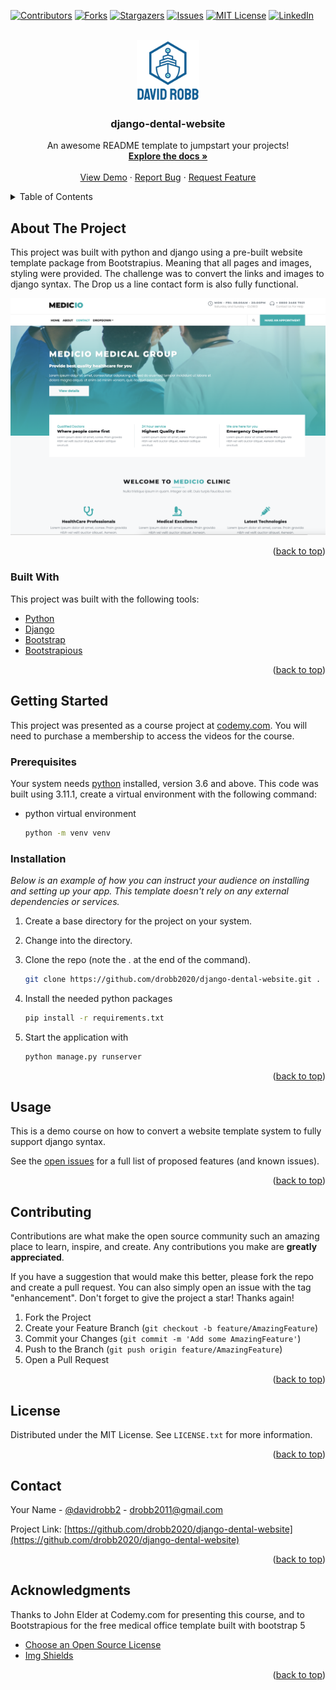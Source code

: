 <div id="top"></div>
<!--
*** Thanks for checking out the Best-README-Template. If you have a suggestion
*** that would make this better, please fork the repo and create a pull request
*** or simply open an issue with the tag "enhancement".
*** Don't forget to give the project a star!
*** Thanks again! Now go create something AMAZING! :D
-->

<!-- PROJECT SHIELDS -->
<!--
*** I'm using markdown "reference style" links for readability.
*** Reference links are enclosed in brackets [ ] instead of parentheses ( ).
*** See the bottom of this document for the declaration of the reference variables
*** for contributors-url, forks-url, etc. This is an optional, concise syntax you may use.
*** https://www.markdownguide.org/basic-syntax/#reference-style-links
-->

[![Contributors][contributors-shield]][contributors-url]
[![Forks][forks-shield]][forks-url]
[![Stargazers][stars-shield]][stars-url]
[![Issues][issues-shield]][issues-url]
[![MIT License][license-shield]][license-url]
[![LinkedIn][linkedin-shield]][linkedin-url]

<!-- PROJECT LOGO -->
<br />
<div align="center">
  <a href="https://github.com/drobb2020/django-dental-website">
    <img src="static/assets/logo.png" alt="Logo" width="100">
  </a>

  <h3 align="center">django-dental-website</h3>

  <p align="center">
    An awesome README template to jumpstart your projects!
    <br />
    <a href="https://github.com/drobb2020/django-dental-website"><strong>Explore the docs »</strong></a>
    <br />
    <br />
    <a href="https://github.com/drobb2020/django-dental-website">View Demo</a>
    ·
    <a href="https://github.com/drobb2020/django-dental-website/issues">Report Bug</a>
    ·
    <a href="https://github.com/drobb2020/django-dental-website/issues">Request Feature</a>
  </p>
</div>

<!-- TABLE OF CONTENTS -->
<details>
  <summary>Table of Contents</summary>
  <ol>
    <li>
      <a href="#about-the-project">About The Project</a>
      <ul>
        <li><a href="#built-with">Built With</a></li>
      </ul>
    </li>
    <li>
      <a href="#getting-started">Getting Started</a>
      <ul>
        <li><a href="#prerequisites">Prerequisites</a></li>
        <li><a href="#installation">Installation</a></li>
      </ul>
    </li>
    <li><a href="#usage">Usage</a></li>
    <li><a href="#contributing">Contributing</a></li>
    <li><a href="#license">License</a></li>
    <li><a href="#contact">Contact</a></li>
    <li><a href="#acknowledgments">Acknowledgments</a></li>
  </ol>
</details>

<!-- ABOUT THE PROJECT -->

## About The Project

This project was built with python and django using a pre-built website template package from Bootstrapius. Meaning that all pages and images, styling were provided. The challenge was to convert the links and images to django syntax. The Drop us a line contact form is also fully functional.

[![Product Name Screen Shot][product-screenshot]](https://example.com)

<p align="right">(<a href="#top">back to top</a>)</p>

### Built With

This project was built with the following tools:

- [Python](https://python.org)
- [Django](https://www.djangoproject.com/)
- [Bootstrap](https://getbootstrap.com)
- [Bootstrapious](https://bootstrapious.com/)

<p align="right">(<a href="#top">back to top</a>)</p>

<!-- GETTING STARTED -->

## Getting Started

This project was presented as a course project at [codemy.com](https://codemy.com). You will need to purchase a membership to access the videos for the course.

### Prerequisites

Your system needs [python](https://python.org) installed, version 3.6 and above. This code was built using 3.11.1, create a virtual environment with the following command:

- python virtual environment

   ```sh
   python -m venv venv
   ```

### Installation

_Below is an example of how you can instruct your audience on installing and setting up your app. This template doesn't rely on any external dependencies or services._

1. Create a base directory for the project on your system.

2. Change into the directory.

3. Clone the repo (note the . at the end of the command).

   ```sh
   git clone https://github.com/drobb2020/django-dental-website.git .
   ```

4. Install the needed python packages

   ```sh
   pip install -r requirements.txt
   ```

5. Start the application with

   ```python
   python manage.py runserver
   ```

<p align="right">(<a href="#top">back to top</a>)</p>

<!-- USAGE EXAMPLES -->

## Usage

This is a demo course on how to convert a website template system to fully support django syntax.

See the [open issues](https://github.com/drobb2020/django-dental-website/issues) for a full list of proposed features (and known issues).

<p align="right">(<a href="#top">back to top</a>)</p>

<!-- CONTRIBUTING -->

## Contributing

Contributions are what make the open source community such an amazing place to learn, inspire, and create. Any contributions you make are **greatly appreciated**.

If you have a suggestion that would make this better, please fork the repo and create a pull request. You can also simply open an issue with the tag "enhancement".
Don't forget to give the project a star! Thanks again!

1. Fork the Project
2. Create your Feature Branch (`git checkout -b feature/AmazingFeature`)
3. Commit your Changes (`git commit -m 'Add some AmazingFeature'`)
4. Push to the Branch (`git push origin feature/AmazingFeature`)
5. Open a Pull Request

<p align="right">(<a href="#top">back to top</a>)</p>

<!-- LICENSE -->

## License

Distributed under the MIT License. See `LICENSE.txt` for more information.

<p align="right">(<a href="#top">back to top</a>)</p>

<!-- CONTACT -->

## Contact

Your Name - [@davidrobb2](https://twitter.com/davidrobb2) - drobb2011@gmail.com

Project Link: [https://github.com/drobb2020/django-dental-website](https://github.com/drobb2020/django-dental-website)

<p align="right">(<a href="#top">back to top</a>)</p>

<!-- ACKNOWLEDGMENTS -->

## Acknowledgments

Thanks to John Elder at Codemy.com for presenting this course, and to Bootstrapious for the free medical office template built with bootstrap 5

- [Choose an Open Source License](https://choosealicense.com)
- [Img Shields](https://shields.io)

<p align="right">(<a href="#top">back to top</a>)</p>

<!-- MARKDOWN LINKS & IMAGES -->
<!-- https://www.markdownguide.org/basic-syntax/#reference-style-links -->

[contributors-shield]: https://img.shields.io/github/contributors/drobb2020/django-dental-website.svg?style=for-the-badge
[contributors-url]: https://github.com/drobb2020/django-dental-website/graphs/contributors
[forks-shield]: https://img.shields.io/github/forks/drobb2020/django-dental-website.svg?style=for-the-badge
[forks-url]: https://github.com/drobb2020/django-dental-website/network/members
[stars-shield]: https://img.shields.io/github/stars/drobb2020/django-dental-website.svg?style=for-the-badge
[stars-url]: https://github.com/drobb2020/django-dental-website/stargazers
[issues-shield]: https://img.shields.io/github/issues/drobb2020/django-dental-website.svg?style=for-the-badge
[issues-url]: https://github.com/drobb2020/django-dental-website/issues
[license-shield]: https://img.shields.io/github/license/drobb2020/django-dental-website.svg?style=for-the-badge
[license-url]: https://github.com/drobb2020/django-dental-website/blob/master/LICENSE.txt
[linkedin-shield]: https://img.shields.io/badge/-LinkedIn-black.svg?style=for-the-badge&logo=linkedin&colorB=555
[linkedin-url]: https://linkedin.com/in/othneildrew
[product-screenshot]: static/assets/screenshot.png
